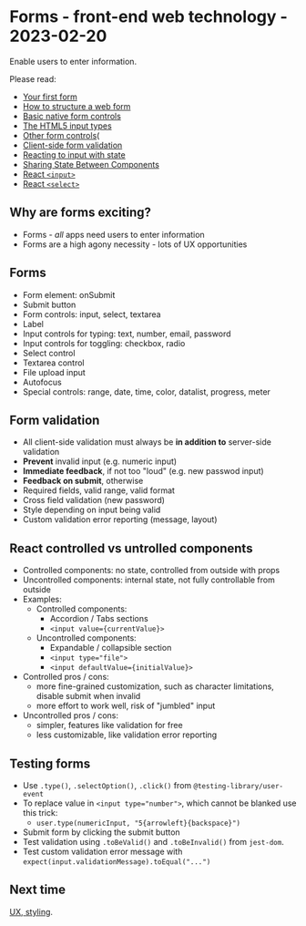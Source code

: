 # Forms - front-end web technology - 2023-02-20

Enable users to enter information.

Please read:

- [Your first form](https://developer.mozilla.org/en-US/docs/Learn/Forms/Your_first_form)
- [How to structure a web form](https://developer.mozilla.org/en-US/docs/Learn/Forms/How_to_structure_a_web_form)
- [Basic native form controls](https://developer.mozilla.org/en-US/docs/Learn/Forms/Basic_native_form_controls)
- [The HTML5 input types](https://developer.mozilla.org/en-US/docs/Learn/Forms/HTML5_input_types)
- [Other form controls](https://developer.mozilla.org/en-US/docs/Learn/Forms/Other_form_controls)(
- [Client-side form validation](https://developer.mozilla.org/en-US/docs/Learn/Forms/Form_validation)
- [Reacting to input with state](https://beta.reactjs.org/learn/reacting-to-input-with-state)
- [Sharing State Between Components](https://beta.reactjs.org/learn/sharing-state-between-components)
- [React `<input>`](https://beta.reactjs.org/reference/react-dom/components/input)
- [React `<select>`](https://beta.reactjs.org/reference/react-dom/components/select)

## Why are forms exciting?

- Forms - _all_ apps need users to enter information
- Forms are a high agony necessity - lots of UX opportunities

## Forms

- Form element: onSubmit
- Submit button
- Form controls: input, select, textarea
- Label
- Input controls for typing: text, number, email, password
- Input controls for toggling: checkbox, radio
- Select control
- Textarea control
- File upload input
- Autofocus
- Special controls: range, date, time, color, datalist, progress, meter

## Form validation

- All client-side validation must always be **in addition to** server-side validation
- **Prevent** invalid input (e.g. numeric input)
- **Immediate feedback**, if not too "loud" (e.g. new passwod input)
- **Feedback on submit**, otherwise
- Required fields, valid range, valid format
- Cross field validation (new password)
- Style depending on input being valid
- Custom validation error reporting (message, layout)

## React controlled vs untrolled components

- Controlled components: no state, controlled from outside with props
- Uncontrolled components: internal state, not fully controllable from outside
- Examples:
  - Controlled components:
    - Accordion / Tabs sections
    - `<input value={currentValue}>`
  - Uncontrolled components:
    - Expandable / collapsible section
    - `<input type="file">`
    - `<input defaultValue={initialValue}>`
- Controlled pros / cons:
  - more fine-grained customization, such as character limitations, disable submit when invalid
  - more effort to work well, risk of "jumbled" input
- Uncontrolled pros / cons:
  - simpler, features like validation for free
  - less customizable, like validation error reporting

## Testing forms

- Use `.type()`, `.selectOption()`, `.click()` from `@testing-library/user-event`
- To replace value in `<input type="number">`, which cannot be blanked use this trick:
  - `user.type(numericInput, "5{arrowleft}{backspace}")`
- Submit form by clicking the submit button
- Test validation using `.toBeValid()` and `.toBeInvalid()` from `jest-dom`.
- Test custom validation error message with `expect(input.validationMessage).toEqual("...")`

## Next time

[UX, styling](..).
